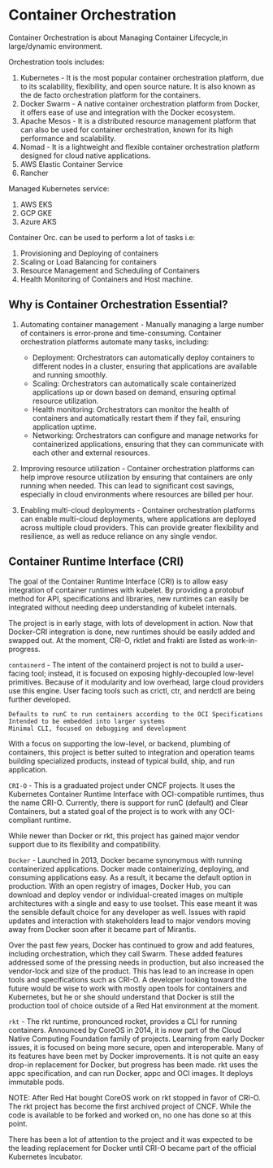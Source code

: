# Container Orchestration

Container Orchestration is about Managing Container Lifecycle,in large/dynamic environment.

Orchestration tools includes:

1. Kubernetes - It is the most popular container orchestration platform, due to its scalability, flexibility, and open source nature. It is also known as the de facto orchestration platform for the containers.
2. Docker Swarm - A native container orchestration platform from Docker, it offers ease of use and integration with the Docker ecosystem.
3. Apache Mesos - It is a distributed resource management platform that can also be used for container orchestration, known for its high performance and scalability.
4. Nomad - It is a lightweight and flexible container orchestration platform designed for cloud native applications.
5. AWS Elastic Container Service
6. Rancher

Managed Kubernetes service:

1. AWS EKS
2. GCP GKE
3. Azure AKS

Container Orc. can be used to perform a lot of tasks i.e:

1. Provisioning and Deploying of containers
2. Scaling or Load Balancing for containers
3. Resource Management and Scheduling of Containers
4. Health Monitoring of Containers and Host machine.

## Why is Container Orchestration Essential?

1. Automating container management - Manually managing a large number of containers is error-prone and time-consuming. Container orchestration platforms automate many tasks, including:
   - Deployment: Orchestrators can automatically deploy containers to different nodes in a cluster, ensuring that applications are available and running smoothly.
   - Scaling: Orchestrators can automatically scale containerized applications up or down based on demand, ensuring optimal resource utilization.
   - Health monitoring: Orchestrators can monitor the health of containers and automatically restart them if they fail, ensuring application uptime.
   - Networking: Orchestrators can configure and manage networks for containerized applications, ensuring that they can communicate with each other and external resources.

2. Improving resource utilization - Container orchestration platforms can help improve resource utilization by ensuring that containers are only running when needed. This can lead to significant cost savings, especially in cloud environments where resources are billed per hour.
3. Enabling multi-cloud deployments - Container orchestration platforms can enable multi-cloud deployments, where applications are deployed across multiple cloud providers. This can provide greater flexibility and resilience, as well as reduce reliance on any single vendor.

## Container Runtime Interface (CRI)

The goal of the Container Runtime Interface (CRI) is to allow easy integration of container runtimes with kubelet. By providing a protobuf method for API, specifications and libraries, new runtimes can easily be integrated without needing deep understanding of kubelet internals.

The project is in early stage, with lots of development in action. Now that Docker-CRI integration is done, new runtimes should be easily added and swapped out. At the moment, CRI-O, rktlet and frakti are listed as work-in-progress.

`containerd` - The intent of the containerd project is not to build a user-facing tool; instead, it is focused on exposing highly-decoupled low-level primitives. Because of it modularity and low overhead, large cloud providers use this engine. User facing tools such as crictl, ctr, and nerdctl are being further developed.

    ​Defaults to runC to run containers according to the OCI Specifications
    Intended to be embedded into larger systems
    Minimal CLI, focused on debugging and development

With a focus on supporting the low-level, or backend, plumbing of containers, this project is better suited to integration and operation teams building specialized products, instead of typical build, ship, and run application.

`CRI-O` - This is a graduated project under CNCF projects. It uses the Kubernetes Container Runtime Interface with OCI-compatible runtimes, thus the name CRI-O. Currently, there is support for runC (default) and Clear Containers, but a stated goal of the project is to work with any OCI-compliant runtime.

While newer than Docker or rkt, this project has gained major vendor support due to its flexibility and compatibility.

`Docker` - Launched in 2013, Docker became synonymous with running containerized applications. Docker made containerizing, deploying, and consuming applications easy. As a result, it became the default option in production. With an open registry of images, Docker Hub, you can download and deploy vendor or individual-created images on multiple architectures with a single and easy to use toolset. This ease meant it was the sensible default choice for any developer as well. Issues with rapid updates and interaction with stakeholders lead to major vendors moving away from Docker soon after it became part of Mirantis.

Over the past few years, Docker has continued to grow and add features, including orchestration, which they call Swarm. These added features addressed some of the pressing needs in production, but also increased the vendor-lock and size of the product. This has lead to an increase in open tools and specifications such as CRI-O. A developer looking toward the future would be wise to work with mostly open tools for containers and Kubernetes, but he or she should understand that Docker is still the production tool of choice outside of a Red Hat environment at the moment.

`rkt` - The rkt runtime, pronounced rocket, provides a CLI for running containers. Announced by CoreOS in 2014, it is now part of the Cloud Native Computing Foundation family of projects. Learning from early Docker issues, it is focused on being more secure, open and interoperable. Many of its features have been met by Docker improvements. It is not quite an easy drop-in replacement for Docker, but progress has been made. rkt uses the appc specification, and can run Docker, appc and OCI images. It deploys immutable pods.

NOTE:
After Red Hat bought CoreOS work on rkt stopped in favor of CRI-O. The rkt project has become the first archived project of CNCF. While the code is available to be forked and worked on, no one has done so at this point.

There has been a lot of attention to the project and it was expected to be the leading replacement for Docker until CRI-O became part of the official Kubernetes Incubator.